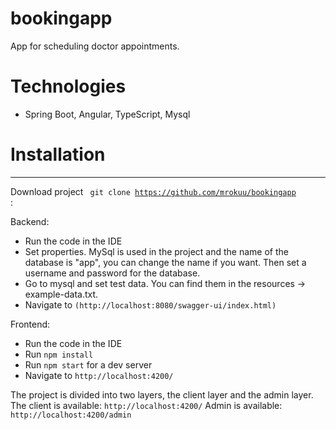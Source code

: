 # bookingapp

App for scheduling doctor appointments.


#  Technologies
* Spring Boot, Angular, TypeScript, Mysql


#  Installation

_____
Download project <code> git clone https://github.com/mrokuu/bookingapp </code>:

Backend:
* Run the code in the IDE
* Set properties. MySql is used in the project and the name of the database is "app", you can change the name if you want. Then set a username and password for the database.
* Go to mysql and set test data. You can find them in the resources -> example-data.txt.
* Navigate to `(http://localhost:8080/swagger-ui/index.html)`


Frontend:
* Run the code in the IDE
* Run `npm install`
* Run `npm start` for a dev server
* Navigate to `http://localhost:4200/`



The project is divided into two layers, the client layer and the admin layer.
The client is available:
`http://localhost:4200/`
Admin is available:
`http://localhost:4200/admin`
